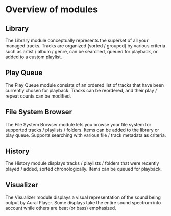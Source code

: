 #  Overview of modules

## Library

The Library module conceptually represents the superset of all your managed tracks. Tracks are organized (sorted / grouped) by various criteria such as artist / album / genre, can be searched, queued for playback, or added to a custom playlist.

## Play Queue

The Play Queue module consists of an ordered list of tracks that have been currently chosen for playback. Tracks can be reordered, and their play / repeat counts can be modified.

## File System Browser

The File System Browser module lets you browse your file system for supported tracks / playlists / folders. Items can be added to the library or play queue. Supports searching with various file / track metadata as criteria.

## History

The History module displays tracks / playlists / folders that were recently played / added, sorted chronologically. Items can be queued for playback.

## Visualizer

The Visualizer module displays a visual representation of the sound being output by Aural Player. Some displays take the entire sound spectrum into account while others are beat (or bass) emphasized.
